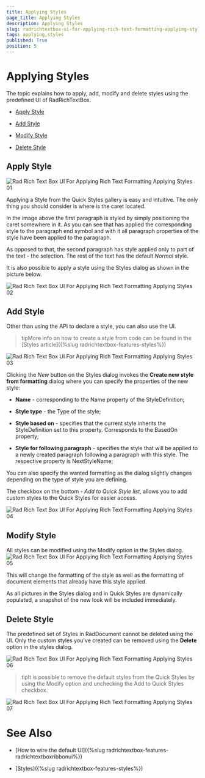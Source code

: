 ```yaml
---
title: Applying Styles
page_title: Applying Styles
description: Applying Styles
slug: radrichtextbox-ui-for-applying-rich-text-formatting-applying-styles
tags: applying,styles
published: True
position: 5
---
```


# Applying Styles



The topic explains how to apply, add, modify and delete styles using the predefined UI of RadRichTextBox.

* [Apply Style](#apply-style)

* [Add Style](#add-style)

* [Modify Style](#modify-style)

* [Delete Style](#delete-style)

## Apply Style

![Rad Rich Text Box UI For Applying Rich Text Formatting Applying Styles 01](images/RadRichTextBox_UI_For_Applying_Rich_Text_Formatting_Applying_Styles_01.png)

Applying a Style from the Quick Styles gallery is easy and intuitive. The only thing you should consider is where is the caret located.
        

In the image above the first paragraph is styled by simply positioning the caret somewhere in it. As you can see that has applied the corresponding style to the paragraph end symbol and with it all paragraph properties of the style have been applied to the paragraph.
        

As opposed to that, the second paragraph has style applied only to part of the text - the selection. The rest of the text has the default *Normal* style.
        

It is also possible to apply a style using the Styles dialog as shown in the picture below.

![Rad Rich Text Box UI For Applying Rich Text Formatting Applying Styles 02](images/RadRichTextBox_UI_For_Applying_Rich_Text_Formatting_Applying_Styles_02.png)

## Add Style

Other than using the API to declare a style, you can also use the UI.

>tipMore info on how to create a style from code can be found in the [Styles article]({%slug radrichtextbox-features-styles%})

![Rad Rich Text Box UI For Applying Rich Text Formatting Applying Styles 03](images/RadRichTextBox_UI_For_Applying_Rich_Text_Formatting_Applying_Styles_03.png)

Clicking the *New* button on the Styles dialog invokes the __Create new style from formatting__ dialog where you can specify the properties of the new style:
        

* __Name__ - corresponding to the Name property of the StyleDefinition;
            

* __Style type__ - the Type of the style;
            

* __Style based on__ - specifies that the current style inherits the StyleDefinition set to this property. Corresponds to the BasedOn property;
            

* __Style for following paragraph__ - specifies the style that will be applied to a newly created paragraph following a paragraph with this style. The respective property is NextStyleName;
            

You can also specify the wanted formatting as the dialog slightly changes depending on the type of style you are defining.

The checkbox on the bottom - *Add to Quick Style list*, allows you to add custom styles to the Quick Styles for easier access.
       
![Rad Rich Text Box UI For Applying Rich Text Formatting Applying Styles 04](images/RadRichTextBox_UI_For_Applying_Rich_Text_Formatting_Applying_Styles_04.png)

## Modify Style

All styles can be modified using the Modify option in the Styles dialog.![Rad Rich Text Box UI For Applying Rich Text Formatting Applying Styles 05](images/RadRichTextBox_UI_For_Applying_Rich_Text_Formatting_Applying_Styles_05.png)

This will change the formatting of the style as well as the formatting of document elements that already have this style applied.

As all pictures in the Styles dialog and in Quick Styles are dynamically populated, a snapshot of the new look will be included immediately.

## Delete Style

The predefined set of Styles in RadDocument cannot be deleted using the UI. Only the custom styles you've created can be removed using the __Delete__ option in the styles dialog.
        
![Rad Rich Text Box UI For Applying Rich Text Formatting Applying Styles 06](images/RadRichTextBox_UI_For_Applying_Rich_Text_Formatting_Applying_Styles_06.png)

>tipIt is possible to remove the default styles from the Quick Styles by using the Modify option and unchecking the Add to Quick Styles checkbox.

![Rad Rich Text Box UI For Applying Rich Text Formatting Applying Styles 07](images/RadRichTextBox_UI_For_Applying_Rich_Text_Formatting_Applying_Styles_07.png)

# See Also

 * [How to wire the default UI]({%slug radrichtextbox-features-radrichtextboxribbonui%})

 * [Styles]({%slug radrichtextbox-features-styles%})
